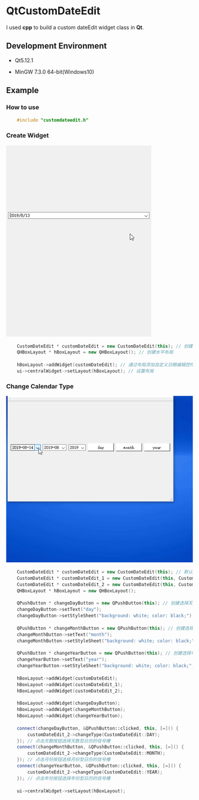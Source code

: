 

# QtCustomDateEdit

I used **cpp** to build a custom dateEdit widget class in **Qt**. 

## Development Environment

* Qt5.12.1

* MinGW 7.3.0 64-bit(Windows10)

## Example

### How to use

```c++
    #include "customdateedit.h"
```

### Create Widget

![CustomDateEdit][customDateEdit]

```c++
    CustomDateEdit * customDateEdit = new CustomDateEdit(this); // 创建自定义日期编辑控件
    QHBoxLayout * hBoxLayout = new QHBoxLayout(); // 创建水平布局

    hBoxLayout->addWidget(customDateEdit); // 通过布局添加自定义日期编辑控件
    ui->centralWidget->setLayout(hBoxLayout); // 设置布局
```

### Change Calendar Type

![ChangeType][changeType]

```c++
    CustomDateEdit * customDateEdit = new CustomDateEdit(this); // 默认是天数型的日历
    CustomDateEdit * customDateEdit_1 = new CustomDateEdit(this, CustomDateEdit::MONTH); // 月份日历
    CustomDateEdit * customDateEdit_2 = new CustomDateEdit(this, CustomDateEdit::YEAR); // 年份日历
    QHBoxLayout * hBoxLayout = new QHBoxLayout();

    QPushButton * changeDayButton = new QPushButton(this); // 创建选择天数型日历的按钮
    changeDayButton->setText("day");
    changeDayButton->setStyleSheet("background: white; color: black;");

    QPushButton * changeMonthButton = new QPushButton(this); // 创建选择月份型日历的按钮
    changeMonthButton->setText("month");
    changeMonthButton->setStyleSheet("background: white; color: black;");

    QPushButton * changeYearButton = new QPushButton(this); // 创建选择年份型日历的按钮
    changeYearButton->setText("year");
    changeYearButton->setStyleSheet("background: white; color: black;");

    hBoxLayout->addWidget(customDateEdit);
    hBoxLayout->addWidget(customDateEdit_1);
    hBoxLayout->addWidget(customDateEdit_2);

    hBoxLayout->addWidget(changeDayButton);
    hBoxLayout->addWidget(changeMonthButton);
    hBoxLayout->addWidget(changeYearButton);

    connect(changeDayButton, &QPushButton::clicked, this, [=]() {
        customDateEdit_2->changeType(CustomDateEdit::DAY);
    }); // 点击天数按钮选择天数型日历的信号槽
    connect(changeMonthButton, &QPushButton::clicked, this, [=]() {
        customDateEdit_2->changeType(CustomDateEdit::MONTH);
    }); // 点击月份按钮选择月份型日历的信号槽
    connect(changeYearButton, &QPushButton::clicked, this, [=]() {
        customDateEdit_2->changeType(CustomDateEdit::YEAR);
    }); // 点击年份按钮选择年份型日历的信号槽

    ui->centralWidget->setLayout(hBoxLayout);
```

[customDateEdit]: README/customDateEdit.gif
[changeType]: README/customDateEdit_changeCalendarType.gif
